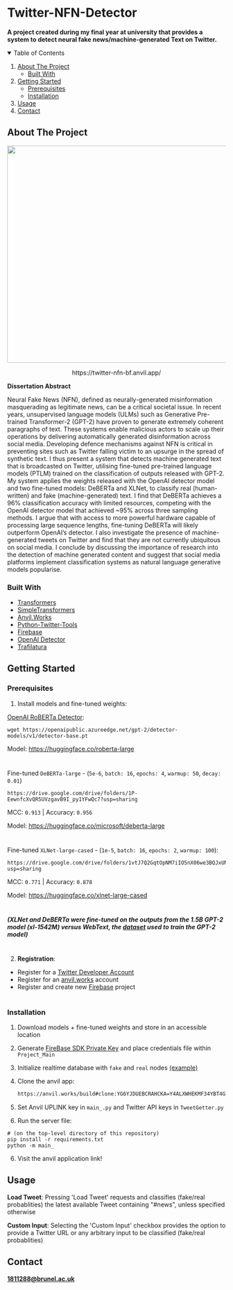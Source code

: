 # Twitter-NFN-Detector

**A project created during my final year at university that provides a system to detect neural fake news/machine-generated Text on Twitter.**

<!-- TABLE OF CONTENTS -->
<details open="open">
  <summary>Table of Contents</summary>
  <ol>
    <li>
      <a href="#about-the-project">About The Project</a>
      <ul>
        <li><a href="#built-with">Built With</a></li>
      </ul>
    </li>
    <li>
      <a href="#getting-started">Getting Started</a>
      <ul>
        <li><a href="#prerequisites">Prerequisites</a></li>
        <li><a href="#installation">Installation</a></li>
      </ul>
    </li>
    <li><a href="#usage">Usage</a></li>
    <li><a href="#contact">Contact</a></li>
  </ol>
</details>



<!-- ABOUT THE PROJECT -->
## About The Project
<p align="center">
  <img width="580" height="500" src="https://i.gyazo.com/ec12d55f1cf276a85c3286ca521e92fc.png">
</p>
<p align="center">https://twitter-nfn-bf.anvil.app/</p>

**Dissertation Abstract**

Neural Fake News (NFN), defined as neurally-generated misinformation masquerading as legitimate news, can be a critical societal issue. In recent years, unsupervised language models (ULMs) such as Generative Pre-trained Transformer-2 (GPT-2) have proven to generate extremely coherent paragraphs of text. These systems enable malicious actors to scale up their operations by delivering automatically generated disinformation across social media. Developing defence mechanisms against NFN is critical in preventing sites such as Twitter falling victim to an upsurge in the spread of synthetic text. I thus present a system that detects machine generated text that is broadcasted on Twitter, utilising fine-tuned pre-trained language models (PTLM) trained on the classification of outputs released with GPT-2. My system applies the weights released with the OpenAI detector model and two fine-tuned models: DeBERTa and XLNet, to classify real (human-written) and fake (machine-generated) text. I find that DeBERTa achieves a 96% classification accuracy with limited resources, competing with the OpenAI detector model that achieved ~95% across three sampling methods. I argue that with access to more powerful hardware capable of processing large sequence lengths, fine-tuning DeBERTa will likely outperform OpenAI’s detector. I also investigate the presence of machine-generated tweets on Twitter and find that they are not currently ubiquitous on social media. I conclude by discussing the importance of research into the detection of machine generated content and suggest that social media platforms implement classification systems as natural language generative models popularise. 

### Built With

* [Transformers](https://github.com/huggingface/transformers)
* [SimpleTransformers](https://github.com/ThilinaRajapakse/simpletransformers)
* [Anvil.Works](https://anvil.works/)
* [Python-Twitter-Tools](https://github.com/python-twitter-tools/twitter)
* [Firebase](https://firebase.google.com/)
* [OpenAI Detector](https://github.com/openai/gpt-2-output-dataset/tree/master/detector)
* [Trafilatura](https://github.com/adbar/trafilatura)

<!-- GETTING STARTED -->
## Getting Started


### Prerequisites

1) Install models and fine-tuned weights:

[OpenAI RoBERTa Detector](https://github.com/openai/gpt-2-output-dataset/tree/master/detector): 
   ```
   wget https://openaipublic.azureedge.net/gpt-2/detector-models/v1/detector-base.pt
   ```
Model: https://huggingface.co/roberta-large
#
Fine-tuned `DeBERTa-large` - (`5e-6`, `batch: 16`, `epochs: 4`, `warmup: 50`, `decay: 0.01`)
   ```
   https://drive.google.com/drive/folders/1P-EewnfcXvQR5UVzgavB9I_py1YFwQc7?usp=sharing
   ```
MCC: `0.913` | Accuracy: `0.956`

Model: https://huggingface.co/microsoft/deberta-large
#
Fine-tuned `XLNet-large-cased` - (`1e-5`, `batch: 16`, `epochs: 2`, `warmup: 100`):
   ```
   https://drive.google.com/drive/folders/1vtJ7Q2GqtOpNM7iIO5nX06we3BQJxUNr?usp=sharing
   ```
MCC: `0.771` | Accuracy: `0.878`

Model: https://huggingface.co/xlnet-large-cased
#
**_(XLNet and DeBERTa were fine-tuned on the outputs from the 1.5B GPT-2 model (xl-1542M) versus WebText, the [dataset](https://github.com/openai/gpt-2-output-dataset) used to train the GPT-2 model)_**
#
2) **Registration**:

* Register for a [Twitter Developer Account](https://developer.twitter.com/en/apply-for-access)
* Register for an [anvil.works](https://anvil.works/) account
* Register and create new [Firebase](https://firebase.google.com/) project
#
### Installation

1) Download models + fine-tuned weights and store in an accessible location 
2) Generate [FireBase SDK Private Key](https://console.firebase.google.com/u/0/project/PROJECT_NAME/settings/serviceaccounts/adminsdk) 
and place credentials file within `Project_Main`
2) Initialize realtime database with `fake` and `real` nodes [(example)](https://i.gyazo.com/5fc0f5819e8f25282ab79661d4088dd5.png)
3) Clone the anvil app:

   ```sh
   https://anvil.works/build#clone:YG6YJDUEBCRAHCKA=Y4ALXWHEKMF34YBT4GEPCXJM
   ```
4) Set Anvil UPLINK key in `main_.py` and Twitter API keys in `TweetGetter.py`
5) Run the server file:
```
# (on the top-level directory of this repository)
pip install -r requirements.txt
python -m main_
```
6) Visit the anvil application link!

<!-- USAGE EXAMPLES -->
## Usage

**Load Tweet**: Pressing 'Load Tweet' requests and classifies (fake/real probablities) the latest available Tweet containing "#news", unless specified otherwise

**Custom Input**: Selecting the 'Custom Input' checkbox provides the option to provide a Twitter URL or any arbitrary input to be classified (fake/real probablities)

<!-- CONTACT -->
## Contact

**1811288@brunel.ac.uk**

<!-- MARKDOWN LINKS AND IMAGES -->
[detector-screenshot]: "https://i.gyazo.com/ec12d55f1cf276a85c3286ca521e92fc.png"
